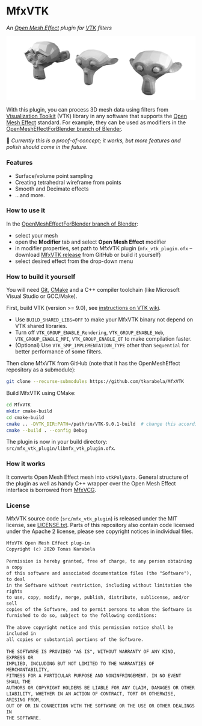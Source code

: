 # MfxVTK

*An [Open Mesh Effect][OpenMeshEffect] plugin for [VTK][VTK] filters*

![Smoothing Suzanne the monkey with VTK filters](docs/source/_static/monkeys.png)

With this plugin, you can process 3D mesh data using filters
from [Visualization Toolkit][VTK] (VTK) library in any software that supports
the [Open Mesh Effect][OpenMeshEffect] standard. For example, they can be used
as modifiers in the [OpenMeshEffectForBlender branch of Blender][OpenMeshEffectForBlender].

🚧 *Currently this is a proof-of-concept; it works, but more features and polish
should come in the future.*

### Features

- Surface/volume point sampling
- Creating tetrahedral wireframe from points
- Smooth and Decimate effects
- ...and more.

### How to use it

In the [OpenMeshEffectForBlender branch of Blender][OpenMeshEffectForBlender]:

- select your mesh
- open the **Modifier** tab and select **Open Mesh Effect** modifier
- in modifier properties, set path to MfxVTK plugin (`mfx_vtk_plugin.ofx` – download
  [MfxVTK release] from GitHub or build it yourself)
- select desired effect from the drop-down menu

### How to build it yourself

You will need [Git], [CMake] and a C++ compiler toolchain (like Microsoft Visual Studio or GCC/Make).

First, build VTK (version >= 9.0), see [instructions on VTK wiki][BuildingVTK].

- Use `BUILD_SHARED_LIBS=OFF` to make your MfxVTK binary not depend on VTK shared libraries.
- Turn off `VTK_GROUP_ENABLE_Rendering`, `VTK_GROUP_ENABLE_Web`, `VTK_GROUP_ENABLE_MPI`,
 `VTK_GROUP_ENABLE_QT` to make compilation faster.
- (Optional) Use `VTK_SMP_IMPLEMENTATION_TYPE` other than `Sequential` for better performance of
 some filters.

Then clone MfxVTK from GitHub (note that it has the OpenMeshEffect repository as a submodule):

```sh
git clone --recurse-submodules https://github.com/tkarabela/MfxVTK
``` 

Build MfxVTK using CMake:

```sh
cd MfxVTK
mkdir cmake-build
cd cmake-build
cmake .. -DVTK_DIR:PATH=/path/to/VTK-9.0.1-build  # change this accordingly
cmake --build . --config Debug
```

The plugin is now in your build directory: `src/mfx_vtk_plugin/libmfx_vtk_plugin.ofx`.

### How it works

It converts Open Mesh Effect mesh into `vtkPolyData`. General structure
of the plugin as well as handy C++ wrapper over the Open Mesh Effect interface
is borrowed from [MfxVCG].

### License

MfxVTK source code (`src/mfx_vtk_plugin`) is released under the MIT license, see [LICENSE.txt](LICENSE.txt).
Parts of this repository also contain code licensed under the Apache 2 license, please
see copyright notices in individual files.

    MfxVTK Open Mesh Effect plug-in
    Copyright (c) 2020 Tomas Karabela
    
    Permission is hereby granted, free of charge, to any person obtaining a copy
    of this software and associated documentation files (the "Software"), to deal
    in the Software without restriction, including without limitation the rights
    to use, copy, modify, merge, publish, distribute, sublicense, and/or sell
    copies of the Software, and to permit persons to whom the Software is
    furnished to do so, subject to the following conditions:
    
    The above copyright notice and this permission notice shall be included in
    all copies or substantial portions of the Software.
    
    THE SOFTWARE IS PROVIDED "AS IS", WITHOUT WARRANTY OF ANY KIND, EXPRESS OR
    IMPLIED, INCLUDING BUT NOT LIMITED TO THE WARRANTIES OF MERCHANTABILITY,
    FITNESS FOR A PARTICULAR PURPOSE AND NONINFRINGEMENT. IN NO EVENT SHALL THE
    AUTHORS OR COPYRIGHT HOLDERS BE LIABLE FOR ANY CLAIM, DAMAGES OR OTHER
    LIABILITY, WHETHER IN AN ACTION OF CONTRACT, TORT OR OTHERWISE, ARISING FROM,
    OUT OF OR IN CONNECTION WITH THE SOFTWARE OR THE USE OR OTHER DEALINGS IN
    THE SOFTWARE.

[OpenMeshEffect]: http://openmesheffect.org
[OpenMeshEffectForBlender]: https://github.com/eliemichel/OpenMeshEffectForBlender
[VTK]: https://vtk.org
[MfxVCG]: https://github.com/eliemichel/MfxVCG
[BuildingVTK]: https://vtk.org/Wiki/VTK/Configure_and_Build
[MfxVTK release]: https://github.com/tkarabela/MfxVTK/releases
[CMake]: https://cmake.org
[Git]: https://git-scm.com

[vtkSmoothPolyDataFilter]: https://vtk.org/doc/nightly/html/classvtkSmoothPolyDataFilter.html
[vtkWindowedSincPolyDataFilter]: https://vtk.org/doc/nightly/html/classvtkWindowedSincPolyDataFilter.html
[vtkPolyDataPointSampler]: https://vtk.org/doc/nightly/html/classvtkPolyDataPointSampler.html
[vtkFeatureEdges]: https://vtk.org/doc/nightly/html/classvtkFeatureEdges.html
[vtkFillHolesFilter]: https://vtk.org/doc/nightly/html/classvtkFillHolesFilter.html
[vtkTubeFilter]: https://vtk.org/doc/nightly/html/classvtkTubeFilter.html
[vtkDecimatePro]: https://vtk.org/doc/nightly/html/classvtkDecimatePro.html
